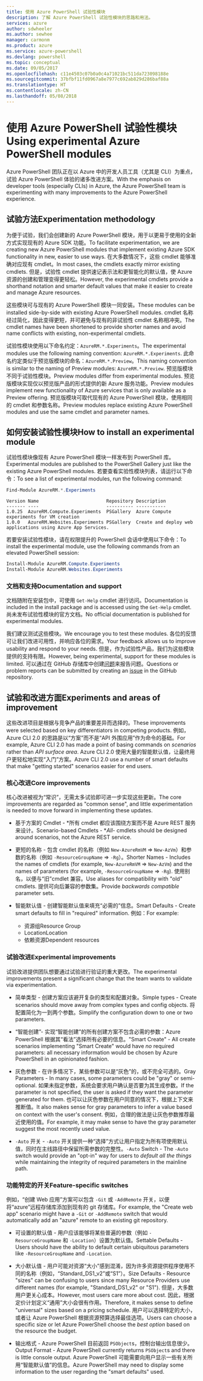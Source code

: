```yaml
---
title: 使用 Azure PowerShell 试验性模块
description: 了解 Azure PowerShell 试验性模块的思路和用法。
services: azure
author: sdwheeler
ms.author: sewhee
manager: carmonm
ms.product: azure
ms.service: azure-powershell
ms.devlang: powershell
ms.topic: conceptual
ms.date: 09/05/2017
ms.openlocfilehash: c11e4503c07b0a0c4a71021bc511da723098188e
ms.sourcegitcommit: 37bfbf11fd0967a8e7977c692ab829d286baf88a
ms.translationtype: HT
ms.contentlocale: zh-CN
ms.lasthandoff: 05/08/2018
---
```

# <a name="using-experimental-azure-powershell-modules"></a><span data-ttu-id="556a2-103">使用 Azure PowerShell 试验性模块</span><span class="sxs-lookup"><span data-stu-id="556a2-103">Using experimental Azure PowerShell modules</span></span>

<span data-ttu-id="556a2-104">Azure PowerShell 团队正在以 Azure 中的开发人员工具（尤其是 CLI）为重点，试验 Azure PowerShell 体验的诸多改进方案。</span><span class="sxs-lookup"><span data-stu-id="556a2-104">With the emphasis on developer tools (especially CLIs) in Azure, the Azure PowerShell team is experimenting with many improvements to the Azure PowerShell experience.</span></span>

## <a name="experimentation-methodology"></a><span data-ttu-id="556a2-105">试验方法</span><span class="sxs-lookup"><span data-stu-id="556a2-105">Experimentation methodology</span></span>

<span data-ttu-id="556a2-106">为便于试验，我们会创建新的 Azure PowerShell 模块，用于以更易于使用的全新方式实现现有的 Azure SDK 功能。</span><span class="sxs-lookup"><span data-stu-id="556a2-106">To facilitate experimentation, we are creating new Azure PowerShell modules that implement existing Azure SDK functionality in new, easier to use ways.</span></span> <span data-ttu-id="556a2-107">在大多数情况下，这些 cmdlet 能够准确对应现有 cmdlet。</span><span class="sxs-lookup"><span data-stu-id="556a2-107">In most cases, the cmdlets exactly mirror existing cmdlets.</span></span> <span data-ttu-id="556a2-108">但是，试验性 cmdlet 提供速记表示法和更智能化的默认值，使 Azure 资源的创建和管理变得更轻松。</span><span class="sxs-lookup"><span data-stu-id="556a2-108">However, the experimental cmdlets provide a shorthand notation and smarter default values that make it easier to create and manage Azure resources.</span></span>

<span data-ttu-id="556a2-109">这些模块可与现有的 Azure PowerShell 模块一同安装。</span><span class="sxs-lookup"><span data-stu-id="556a2-109">These modules can be installed side-by-side with existing Azure PowerShell modules.</span></span> <span data-ttu-id="556a2-110">cmdlet 名称经过简化，因此变得更短，并可避免与现有的非试验性 cmdlet 名称相冲突。</span><span class="sxs-lookup"><span data-stu-id="556a2-110">The cmdlet names have been shortened to provide shorter names and avoid name conflicts with existing, non-experimental cmdlets.</span></span>

<span data-ttu-id="556a2-111">试验性模块使用以下命名约定：`AzureRM.*.Experiments`。</span><span class="sxs-lookup"><span data-stu-id="556a2-111">The experimental modules use the following naming convention: `AzureRM.*.Experiments`.</span></span> <span data-ttu-id="556a2-112">此命名约定类似于预览版模块的命名：`AzureRM.*.Preview`。</span><span class="sxs-lookup"><span data-stu-id="556a2-112">This naming convention is similar to the naming of Preview modules: `AzureRM.*.Preview`.</span></span> <span data-ttu-id="556a2-113">预览版模块不同于试验性模块。</span><span class="sxs-lookup"><span data-stu-id="556a2-113">Preview modules differ from experimental modules.</span></span> <span data-ttu-id="556a2-114">预览版模块实现仅以预览版产品的形式提供的新 Azure 服务功能。</span><span class="sxs-lookup"><span data-stu-id="556a2-114">Preview modules implement new functionality of Azure services that is only available as a Preview offering.</span></span> <span data-ttu-id="556a2-115">预览版模块可取代现有的 Azure PowerShell 模块，使用相同的 cmdlet 和参数名称。</span><span class="sxs-lookup"><span data-stu-id="556a2-115">Preview modules replace existing Azure PowerShell modules and use the same cmdlet and parameter names.</span></span>

## <a name="how-to-install-an-experimental-module"></a><span data-ttu-id="556a2-116">如何安装试验性模块</span><span class="sxs-lookup"><span data-stu-id="556a2-116">How to install an experimental module</span></span>

<span data-ttu-id="556a2-117">试验性模块像现有 Azure PowerShell 模块一样发布到 PowerShell 库。</span><span class="sxs-lookup"><span data-stu-id="556a2-117">Experimental modules are published to the PowerShell Gallery just like the existing Azure PowerShell modules.</span></span> <span data-ttu-id="556a2-118">若要查看实验性模块列表，请运行以下命令：</span><span class="sxs-lookup"><span data-stu-id="556a2-118">To see a list of experimental modules, run the following command:</span></span>

```powershell
Find-Module AzureRM.*.Experiments
```

```Output
Version Name                         Repository Description
------- ----                         ---------- -----------
1.0.25  AzureRM.Compute.Experiments  PSGallery  Azure Compute experiments for VM creation
1.0.0   AzureRM.Websites.Experiments PSGallery  Create and deploy web applications using Azure App Services.
```

<span data-ttu-id="556a2-119">若要安装试验性模块，请在权限提升的 PowerShell 会话中使用以下命令：</span><span class="sxs-lookup"><span data-stu-id="556a2-119">To install the experimental module, use the following commands from an elevated PowerShell session:</span></span>

```powershell
Install-Module AzureRM.Compute.Experiments
Install-Module AzureRM.Websites.Experiments
```

### <a name="documentation-and-support"></a><span data-ttu-id="556a2-120">文档和支持</span><span class="sxs-lookup"><span data-stu-id="556a2-120">Documentation and support</span></span>

<span data-ttu-id="556a2-121">文档随附在安装包中，可使用 `Get-Help` cmdlet 进行访问。</span><span class="sxs-lookup"><span data-stu-id="556a2-121">Documentation is included in the install package and is accessed using the `Get-Help` cmdlet.</span></span> <span data-ttu-id="556a2-122">尚未发布试验性模块的官方文档。</span><span class="sxs-lookup"><span data-stu-id="556a2-122">No official documentation is published for experimental modules.</span></span>

<span data-ttu-id="556a2-123">我们建议测试这些模块。</span><span class="sxs-lookup"><span data-stu-id="556a2-123">We encourage you to test these modules.</span></span> <span data-ttu-id="556a2-124">各位的反馈可让我们改进可用性，并响应各位的需求。</span><span class="sxs-lookup"><span data-stu-id="556a2-124">Your feedback allows us to improve usability and respond to your needs.</span></span> <span data-ttu-id="556a2-125">但是，作为试验性产品，我们为这些模块提供的支持有限。</span><span class="sxs-lookup"><span data-stu-id="556a2-125">However, being experimental, support for these modules is limited.</span></span> <span data-ttu-id="556a2-126">可以通过在 GitHub 存储库中创建[问题](https://github.com/Azure/azure-powershell/issues)来报告问题。</span><span class="sxs-lookup"><span data-stu-id="556a2-126">Questions or problem reports can be submitted by creating an [issue](https://github.com/Azure/azure-powershell/issues) in the GitHub repository.</span></span>

## <a name="experiments-and-areas-of-improvement"></a><span data-ttu-id="556a2-127">试验和改进方面</span><span class="sxs-lookup"><span data-stu-id="556a2-127">Experiments and areas of improvement</span></span>

<span data-ttu-id="556a2-128">这些改进项目是根据与竞争产品的重要差异而选择的。</span><span class="sxs-lookup"><span data-stu-id="556a2-128">These improvements were selected based on key differentiators in competing products.</span></span> <span data-ttu-id="556a2-129">例如，Azure CLI 2.0 的思路是以“方案”而不是“API 外围应用”作为命令的基础。</span><span class="sxs-lookup"><span data-stu-id="556a2-129">For example, Azure CLI 2.0 has made a point of basing commands on _scenarios_ rather than _API surface area_.</span></span>
<span data-ttu-id="556a2-130">Azure CLI 2.0 使用大量的智能默认值，让最终用户更轻松地实现“入门”方案。</span><span class="sxs-lookup"><span data-stu-id="556a2-130">Azure CLI 2.0 use a number of smart defaults that make "getting started" scenarios easier for end users.</span></span>

### <a name="core-improvements"></a><span data-ttu-id="556a2-131">核心改进</span><span class="sxs-lookup"><span data-stu-id="556a2-131">Core improvements</span></span>

<span data-ttu-id="556a2-132">核心改进被视为“常识”，无需太多试验即可进一步实现这些更新。</span><span class="sxs-lookup"><span data-stu-id="556a2-132">The core improvements are regarded as "common sense", and little experimentation is needed to move forward in implementing these updates.</span></span>

- <span data-ttu-id="556a2-133">基于方案的 Cmdlet - \*所有 cmdlet 都应该围绕方案而不是 Azure REST 服务来设计。</span><span class="sxs-lookup"><span data-stu-id="556a2-133">Scenario-based Cmdlets - \**All*- cmdlets should be designed around scenarios, not the Azure REST service.</span></span>

- <span data-ttu-id="556a2-134">更短的名称 - 包含 cmdlet 的名称（例如 `New-AzureRmVM` => `New-AzVm`）和参数的名称（例如 `-ResourceGroupName` => `-Rg`）。</span><span class="sxs-lookup"><span data-stu-id="556a2-134">Shorter Names - Includes the names of cmdlets (for example, `New-AzureRmVM` => `New-AzVm`) and the names of parameters (for example, `-ResourceGroupName` => `-Rg`).</span></span> <span data-ttu-id="556a2-135">使用别名，以便与“旧”cmdlet 兼容。</span><span class="sxs-lookup"><span data-stu-id="556a2-135">Use aliases for compatibility with "old" cmdlets.</span></span> <span data-ttu-id="556a2-136">提供可向后兼容的参数集。</span><span class="sxs-lookup"><span data-stu-id="556a2-136">Provide _backwards compatible_ parameter sets.</span></span>

- <span data-ttu-id="556a2-137">智能默认值 - 创建智能默认值来填充“必需的”信息。</span><span class="sxs-lookup"><span data-stu-id="556a2-137">Smart Defaults - Create smart defaults to fill in "required" information.</span></span> <span data-ttu-id="556a2-138">例如：</span><span class="sxs-lookup"><span data-stu-id="556a2-138">For example:</span></span>
  - <span data-ttu-id="556a2-139">资源组</span><span class="sxs-lookup"><span data-stu-id="556a2-139">Resource Group</span></span>
  - <span data-ttu-id="556a2-140">Location</span><span class="sxs-lookup"><span data-stu-id="556a2-140">Location</span></span>
  - <span data-ttu-id="556a2-141">依赖资源</span><span class="sxs-lookup"><span data-stu-id="556a2-141">Dependent resources</span></span>

### <a name="experimental-improvements"></a><span data-ttu-id="556a2-142">试验改进</span><span class="sxs-lookup"><span data-stu-id="556a2-142">Experimental improvements</span></span>

<span data-ttu-id="556a2-143">试验改进提供团队想要通过试验进行验证的重大更改。</span><span class="sxs-lookup"><span data-stu-id="556a2-143">The experimental improvements present a significant change that the team wants to validate via experimentation.</span></span>

- <span data-ttu-id="556a2-144">简单类型 - 创建方案应该避开复杂的类型和配置对象。</span><span class="sxs-lookup"><span data-stu-id="556a2-144">Simple types - Create scenarios should move away from complex types and config objects.</span></span> <span data-ttu-id="556a2-145">将配置简化为一到两个参数。</span><span class="sxs-lookup"><span data-stu-id="556a2-145">Simplify the configuration down to one or two parameters.</span></span>

- <span data-ttu-id="556a2-146">“智能创建”- 实现“智能创建”的所有创建方案不包含必需的参数：Azure PowerShell 根据其“看法”选择所有必要的信息。</span><span class="sxs-lookup"><span data-stu-id="556a2-146">"Smart Create" - All create scenarios implementing "Smart Create" would have _no_ required parameters: all necessary information would be chosen by Azure PowerShell in an opinionated fashion.</span></span>

- <span data-ttu-id="556a2-147">灰色参数 - 在许多情况下，某些参数可以是“灰色”的，或不完全可选的。</span><span class="sxs-lookup"><span data-stu-id="556a2-147">Gray Parameters - In many cases, some parameters could be "gray" or semi-optional.</span></span> <span data-ttu-id="556a2-148">如果未指定参数，系统会要求用户确认是否要为其生成参数。</span><span class="sxs-lookup"><span data-stu-id="556a2-148">If the parameter is not specified, the user is asked if they want the parameter generated for them.</span></span> <span data-ttu-id="556a2-149">也可以让灰色参数在用户同意的情况下，根据上下文来推断值。</span><span class="sxs-lookup"><span data-stu-id="556a2-149">It also makes sense for gray parameters to infer a value based on context with the user's consent.</span></span>
  <span data-ttu-id="556a2-150">例如，合理的做法是让灰色参数推荐最近使用的值。</span><span class="sxs-lookup"><span data-stu-id="556a2-150">For example, it may make sense to have the gray parameter suggest the most recently used value.</span></span>

- <span data-ttu-id="556a2-151">`-Auto` 开关 - `-Auto` 开关提供一种“选择”方式让用户指定为所有项使用默认值，同时在主线路径中保留所需参数的完整性。</span><span class="sxs-lookup"><span data-stu-id="556a2-151">`-Auto` Switch - The `-Auto` switch would provide an "opt-in" way for users to _default all the things_ while maintaining the integrity of required parameters in the mainline path.</span></span>

### <a name="feature-specific-switches"></a><span data-ttu-id="556a2-152">功能特定的开关</span><span class="sxs-lookup"><span data-stu-id="556a2-152">Feature-specific switches</span></span>

<span data-ttu-id="556a2-153">例如，“创建 Web 应用”方案可以包含 `-Git` 或 `-AddRemote` 开关，以便将“azure”远程存储库添加到现有的 git 存储库。</span><span class="sxs-lookup"><span data-stu-id="556a2-153">For example, the "Create web app" scenario might have a `-Git` or `-AddRemote` switch that would automatically add an "azure" remote to an existing git repository.</span></span>

- <span data-ttu-id="556a2-154">可设置的默认值 - 用户应该能够将某些普遍的参数（例如 `-ResourceGroupName` 和 `-Location`）设置为默认值。</span><span class="sxs-lookup"><span data-stu-id="556a2-154">Settable Defaults - Users should have the ability to default certain ubiquitous parameters like `-ResourceGroupName` and `-Location`.</span></span>

- <span data-ttu-id="556a2-155">大小默认值 - 用户可能对资源“大小”感到混淆，因为许多资源提供程序使用不同的名称（例如，“Standard\_DS1\_v2”或“S1”）。</span><span class="sxs-lookup"><span data-stu-id="556a2-155">Size Defaults - Resource "sizes" can be confusing to users since many Resource Providers use different names (for example, "Standard\_DS1\_v2" or "S1").</span></span> <span data-ttu-id="556a2-156">但是，大多数用户更关心成本。</span><span class="sxs-lookup"><span data-stu-id="556a2-156">However, most users care more about cost.</span></span> <span data-ttu-id="556a2-157">因此，根据定价计划定义“通用”大小会很有作用。</span><span class="sxs-lookup"><span data-stu-id="556a2-157">Therefore, it makes sense to define "universal" sizes based on a pricing schedule.</span></span> <span data-ttu-id="556a2-158">用户可以选择特定的大小，或者让 Azure PowerShell 根据资源预算选择最佳选项。</span><span class="sxs-lookup"><span data-stu-id="556a2-158">Users can choose a specific size or let Azure PowerShell choose the _best option_ based on the resource the budget.</span></span>

- <span data-ttu-id="556a2-159">输出格式 - Azure PowerShell 目前返回 `PSObject`s，控制台输出信息很少。</span><span class="sxs-lookup"><span data-stu-id="556a2-159">Output Format - Azure PowerShell currently returns `PSObject`s and there is little console output.</span></span> <span data-ttu-id="556a2-160">Azure PowerShell 可能需要向用户显示一些有关所用“智能默认值”的信息。</span><span class="sxs-lookup"><span data-stu-id="556a2-160">Azure PowerShell may need to display some information to the user regarding the "smart defaults" used.</span></span>
